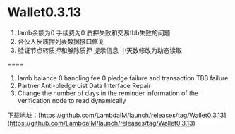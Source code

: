# Wallet0.3.13

1. lamb余额为0 手续费为0 质押失败和交易tbb失败的问题
2. 合伙人反质押列表数据接口修复
3. 验证节点转质押和解除质押 提示信息 中天数修改为动态读取

====

1. lamb balance 0 handling fee 0 pledge failure and transaction TBB failure
2. Partner Anti-pledge List Data Interface Repair
3. Change the number of days in the reminder information of the verification node to read dynamically

下载地址：[https://github.com/LambdaIM/launch/releases/tag/Wallet0.3.13](https://github.com/LambdaIM/launch/releases/tag/Wallet0.3.13)
